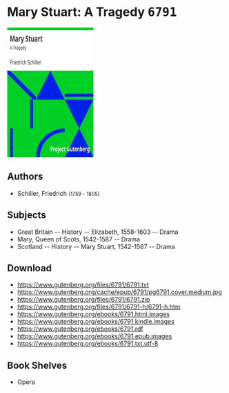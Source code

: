 # Mary Stuart: A Tragedy <kbd>6791</kbd>

![](./cover.medium.jpg "")

## Authors


 - Schiller, Friedrich <small>(1759 - 1805)</small>

## Subjects


 - Great Britain -- History -- Elizabeth, 1558-1603 -- Drama
 - Mary, Queen of Scots, 1542-1587 -- Drama
 - Scotland -- History -- Mary Stuart, 1542-1567 -- Drama

## Download


 - https://www.gutenberg.org/files/6791/6791.txt
 - https://www.gutenberg.org/cache/epub/6791/pg6791.cover.medium.jpg
 - https://www.gutenberg.org/files/6791/6791.zip
 - https://www.gutenberg.org/files/6791/6791-h/6791-h.htm
 - https://www.gutenberg.org/ebooks/6791.html.images
 - https://www.gutenberg.org/ebooks/6791.kindle.images
 - https://www.gutenberg.org/ebooks/6791.rdf
 - https://www.gutenberg.org/ebooks/6791.epub.images
 - https://www.gutenberg.org/ebooks/6791.txt.utf-8

## Book Shelves


 - Opera
